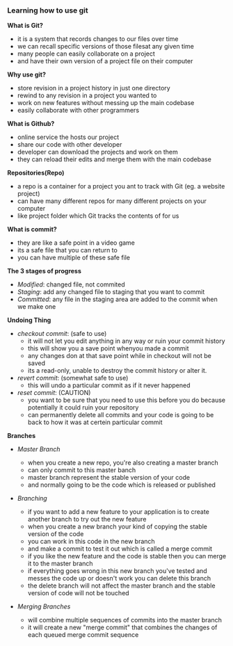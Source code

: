 ### Learning how to use git

**What is Git?**
- it is a system that records changes to our files over time
- we can recall specific versions of those filesat any given time
- many people can easily collaborate on a project 
- and have their own version of a project file on their computer

**Why use git?**
- store revision in a project history in just one directory
- rewind to any revision in a project you wanted to
- work on new features without messing up the main codebase
- easily collaborate with other programmers

**What is Github?**
- online service the hosts our project
- share our code with other developer
- developer can download the projects and work on them
- they can reload their edits and merge them with the main codebase

**Repositories(Repo)**
- a repo is a container for a project you ant to track with Git (eg. a website project)
- can have many different repos for many different projects on your computer
- like  project folder which Git tracks the contents of for us

**What is commit?**
- they are like a safe point in a video game
- its a safe file that you can return to
- you can have multiple of these safe file

**The 3 stages of progress**
- *Modified*: changed file, not commited
- *Staging*: add any changed file to staging that you want to commit
- *Committed*: any file in the staging area are added to the commit when we make one

**Undoing Thing**
- *checkout commit*: (safe to use)
    - it will not let you edit anything in any way or ruin your commit history
    - this will show you a save point whenyou made a commit
    - any changes don at that save point while in checkout will not be saved
    - its a read-only, unable to destroy the commit history or alter it.
- *revert commit*: (somewhat safe to use)
    - this will undo a particular commit as if it never happened
- *reset commit*: (CAUTION)
    - you want to be sure that you need to use this before you do because potentially it could ruin your repository
    - can permanently delete all commits and your code is going to be back to how it was at certein particular commit

**Branches**
- *Master Branch*
    - when you create a new repo, you're also creating a master branch
    - can only commit to this master banch
    - master branch represent the stable version of your code 
    - and normally going to be the code which is released or published
    
- *Branching*
    - if you want to add a new feature to your application is to create another branch to try out the new feature
    - when you create a new branch your kind of copying the stable version of the code
    - you can work in this code in the new branch
    - and make a commit to test it out which is called a merge commit 
    - if you like the new feature and the code is stable then you can merge it to the master branch
    - if everything goes wrong in this new branch you've tested and messes the code up or doesn't work you can delete this branch  
    - the delete branch will not affect the master branch and the stable version of code will not be touched

- *Merging Branches*
    - will combine multiple sequences of commits into the master branch 
    - it will create a new "merge commit" that combines the changes of each queued merge commit sequence
    

